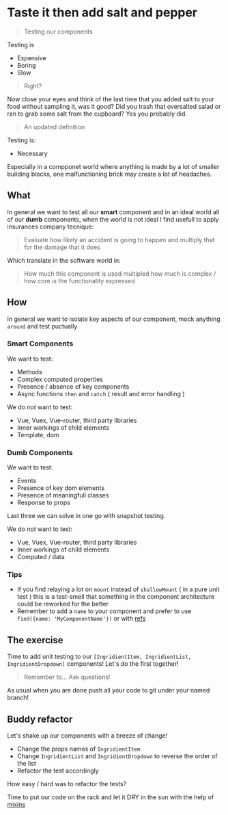 # Taste it then add salt and pepper

> Testing our components

Testing is

- Expensive
- Boring
- Slow

> Right?

Now close your eyes and think of the last time that you added salt to your food without sampling it, was it good? Did you trash that oversalted salad or ran to grab some salt from the cupboard? Yes you probably did.

> An updated definition

Testing is:

- Necessary

Especially in a compponet world where anything is made by a lot of smaller building blocks, one malfunctioning brick may create a lot of headaches.

## What

In general we want to test all our **smart** component and in an ideal world all of our **dumb** components, when the world is not ideal I find usefull to apply insurances company tecnique:

> Evaluate how likely an accident is going to happen and multiply that for the damage that it does

Which translate in the software world in:

> How much this component is used multipled how much is complex / how core is the functionality expressed

## How

In general we want to isolate key aspects of our component, mock anything `around` and test puctually

### Smart Components

We want to test:

- Methods
- Complex computed properties
- Presence / absence of key components
- Async functions `then` and `catch` ( result and error handling )

We do _not_ want to test:

- Vue, Vuex, Vue-router, third party libraries
- Inner workings of child elements
- Template, dom

### Dumb Components

We want to test:

- Events
- Presence of key dom elements
- Presence of meaningfull classes
- Response to props

Last three we can solve in one go with snapshot testing.

We do _not_ want to test:

- Vue, Vuex, Vue-router, third party libraries
- Inner workings of child elements
- Computed / data

### Tips

- If you find relaying a lot on `mount` instead of `shallowMount` ( in a pure unit test ) this is a test-smell that something in the component architecture could be reworked for the better
- Remember to add a `name` to your component and prefer to use `find({name: 'MyComponentName'})` or with [refs](https://vue-test-utils.vuejs.org/api/selectors.html)

## The exercise

Time to add unit testing to our `[IngridientItem, IngridientList, IngridientDropdown]` components! Let's do the first together!

> Remember to... Ask questions!

As usual when you are done push all your code to git under your named branch!

## Buddy refactor

Let's shake up our components with a breeze of change!

- Change the props names of `IngridientItem`
- Change `IngridientList` and `IngridientDropdown` to reverse the order of the list
- Refactor the test accordingly

How easy / hard was to refactor the tests?

Time to put our code on the rack and let it DRY in the sun with the help of [mixins](/docs/dough)
